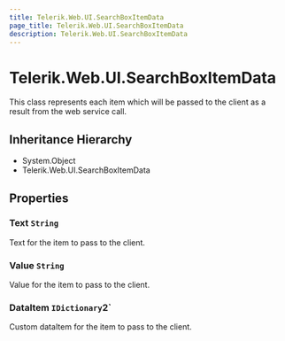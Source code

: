 ```yaml
---
title: Telerik.Web.UI.SearchBoxItemData
page_title: Telerik.Web.UI.SearchBoxItemData
description: Telerik.Web.UI.SearchBoxItemData
---
```


# Telerik.Web.UI.SearchBoxItemData

This class represents each item which will be passed to the client as a result from the web service call.

## Inheritance Hierarchy

* System.Object
* Telerik.Web.UI.SearchBoxItemData

## Properties

###  Text `String`

Text for the item to pass to the client.

###  Value `String`

Value for the item to pass to the client.

###  DataItem `IDictionary`2`

Custom dataItem for the item to pass to the client.

